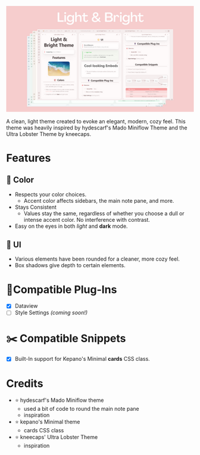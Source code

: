 ![](assets/light-and-bright-cover.png)

A clean, light theme created to evoke an elegant, modern, cozy feel. This theme was heavily inspired by hydescarf's Mado Miniflow Theme and the Ultra Lobster Theme by kneecaps.
# Features
## 🎨 Color
- Respects your color choices.
  - Accent color affects sidebars, the main note pane, and more.
- Stays Consistent
  - Values stay the same, regardless of whether you choose a dull or intense accent color. No interference with contrast.
- Easy on the eyes in both *light* and **dark** mode.
## 🔅 UI
- Various elements have been rounded for a cleaner, more cozy feel.
- Box shadows give depth to certain elements.

# 🔌Compatible Plug-Ins
- [x] Dataview
- [ ] Style Settings *(coming soon!)*
# ✂️ Compatible Snippets
- [x] Built-In support for Kepano's Minimal **cards** CSS class.

# Credits
- ⭐ hydescarf's Mado Miniflow theme
  - used a bit of code to round the main note pane
  - inspiration
- ⭐ kepano's Minimal theme
  - cards CSS class
- ⭐ kneecaps' Ultra Lobster Theme
  - inspiration
